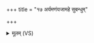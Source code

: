 +++
title = "१७ अर्यमणंयजामहे सुबन्धुम्"

+++
<details><summary>मूलम् (VS)</summary>

अ॑र्य॒मणं॑यजामहे सुब॒न्धुं प॑ति॒वेद॑नम्।  
उ॑र्वारु॒कमि॑व॒ बन्ध॑ना॒त्प्रेतो मु॑ञ्चामि॒नामुतः॑ ॥
</details>